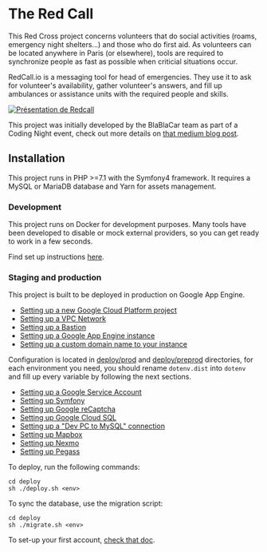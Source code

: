# The Red Call

This Red Cross project concerns volunteers that do social activities (roams, emergency night shelters...) and those who do first aid. As volunteers can be located anywhere in Paris (or elsewhere), tools are required to synchronize people as fast as possible when criticial situations occur.

RedCall.io is a messaging tool for head of emergencies. They use it to ask for volunteer's availability, gather volunteer's answers, and fill up ambulances or assistance units with the required people and skills.

[![Présentation de Redcall](https://img.youtube.com/vi/0g8YDprUqg8/0.jpg)](https://www.youtube.com/watch?v=0g8YDprUqg8)

This project was initially developed by the BlaBlaCar team as part of a Coding Night event, check out more details on [that medium blog post](https://medium.com/blablacar-tech/extending-our-principles-outside-blablacar-the-redalert-project-cf50110f0848).

## Installation

This project runs in PHP >=7.1 with the Symfony4 framework.
It requires a MySQL or MariaDB database and Yarn for assets management.

### Development

This project runs on Docker for development purposes.
Many tools have been developed to disable or mock external providers,
so you can get ready to work in a few seconds.

Find set up instructions [here](docs/tech/00-development.md).

### Staging and production

This project is built to be deployed in production on Google App Engine.

- [Setting up a new Google Cloud Platform project](docs/tech/01.a-create-gcp-project.md)
- [Setting up a VPC Network](docs/tech/01.b-create-vpc-network.md)
- [Setting up a Bastion](docs/tech/01.c-Create-Bastion.md)
- [Setting up a Google App Engine instance](docs/tech/02-google-app-engine.md)
- [Setting up a custom domain name to your instance](docs/tech/03-custom-domain-name.md)

Configuration is located in [deploy/prod](deploy/prod) and [deploy/preprod](deploy/preprod) directories,
for each environment you need, you should rename `dotenv.dist` into `dotenv` and fill up every variable
by following the next sections.

- [Setting up a Google Service Account](docs/tech/04-google-service-account.md)
- [Setting up Symfony](docs/tech/05-configure-symfony.md)
- [Setting up Google reCaptcha](docs/tech/06-google-recaptcha.md)
- [Setting up Google Cloud SQL](docs/tech/07-google-cloud-sql.md)
- [Setting up a "Dev PC to MySQL" connection](docs/tech/08-connect-to-MySQL-from-your-pc.md)
- [Setting up Mapbox](docs/tech/09-configure-mapbox.md)
- [Setting up Nexmo](docs/tech/10-configure-nexmo.md)
- [Setting up Pegass](docs/tech/11-configure-pegass.md)

To deploy, run the following commands:

```
cd deploy
sh ./deploy.sh <env>
```

To sync the database, use the migration script:

```
cd deploy
sh ./migrate.sh <env>
```

To set-up your first account, [check that doc](docs/tech/12-enable-first-admin.md).
